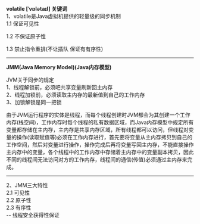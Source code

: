 **volatile [ˈvɒlətaɪl] 关键词**\
1、volatile是Java虚拟机提供的轻量级的同步机制\
1.1 保证可见性

1.2 不保证原子性

1.3  禁止指令重排(不让插队 保证有有序性)


-------

**JMM(Java Memory Model)(Java内存模型)**

JVM关于同步的规定\
1、线程解锁前，必须吧共享变量刷新回主内存\
2、线程加锁前，必须读取主内存的最新值到自己的工作内存\
3、加锁解锁是同一把锁

由于JVM运行程序的实体是线程，而每个线程创建时JVM都会为其创建一个工作内存(栈空间)，工作内存时每个线程的私有数据区域，而Java内存模型中规定所有变量都存储在主内存，主内存是共享内存区域，所有线程都可以访问，但线程对变量的操作(读取赋值等)必须在工作内存进行，首先要将变量从主内存拷贝到自己的工作空间，然后对变量进行操作，操作完成后再将变量写回主内存，不能直接操作主内存中的变量，各个线程中的工作内存中存储着主内存中的变量副本拷贝，因此不同的线程间无法访问对方的工作内存，线程间的通信(传值)必须通过主内存来完成。

-------

2、JMM三大特性\
2.1 可见性\
2.2 原子性\
2.3 有序性\
-- 线程安全获得性保证

